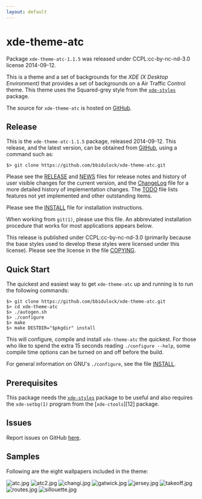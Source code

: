 ```yaml
---
layout: default
---
```

[xde-theme-atc -- read me first file.  2014-09-12]: #

xde-theme-atc
===============

Package `xde-theme-atc-1.1.5` was released under CCPL:cc-by-nc-nd-3.0
license 2014-09-12.

This is a theme and a set of backgrounds for the _XDE (X Desktop
Environment)_ that provides a set of backgrounds on
a Air Traffic Control theme.
This theme uses the Squared-grey style from the [`xde-styles`][11]
package.

The source for `xde-theme-atc` is hosted on [GitHub][1].


Release
-------

This is the `xde-theme-atc-1.1.5` package, released 2014-09-12.
This release, and the latest version, can be obtained from [GitHub][1],
using a command such as:

    $> git clone https://github.com/bbidulock/xde-theme-atc.git

Please see the [RELEASE][3] and [NEWS][4] files for release notes and
history of user visible changes for the current version, and the
[ChangeLog][5] file for a more detailed history of implementation
changes.  The [TODO][6] file lists features not yet implemented and
other outstanding items.

Please see the [INSTALL][8] file for installation instructions.

When working from `git(1)`, please use this file.  An abbreviated
installation procedure that works for most applications appears below.

This release is published under CCPL:cc-by-nc-nd-3.0 (primarily because
the base styles used to develop these styles were licensed under this
license).
Please see the license in the file [COPYING][10].


Quick Start
-----------

The quickest and easiest way to get `xde-theme-atc` up and
running is to run the following commands:

    $> git clone https://github.com/bbidulock/xde-theme-atc.git
    $> cd xde-theme-atc
    $> ./autogen.sh
    $> ./configure
    $> make
    $> make DESTDIR="$pkgdir" install

This will configure, compile and install `xde-theme-atc` the
quickest.  For those who like to spend the extra 15 seconds reading
`./configure --help`, some compile time options can be turned on and off
before the build.

For general information on GNU's `./configure`, see the file
[INSTALL][8].


Prerequisites
-------------

This package needs the [`xde-styles`][11] package to be useful and also
requires the `xde-setbg(1)` program from the [`xde-ctools`][12] package.


Issues
------

Report issues on GitHub [here][2].


Samples
-------

Following are the eight wallpapers included in the theme:

![atc.jpg](images/atc.jpg "Wallpaper #1")
![atc2.jpg](images/atc2.jpg "Wallpaper #2")
![changi.jpg](images/changi.jpg "Wallpaper #3")
![gatwick.jpg](images/gatwick.jpg "Wallpaper #4")
![jersey.jpg](images/jersey.jpg "Wallpaper #5")
![takeoff.jpg](images/takeoff.jpg "Wallpaper #6")
![routes.jpg](images/routes.jpg "Wallpaper #7")
![sillouette.jpg](images/sillouette.jpg "Wallpaper #8")



[1]: https://github.com/bbidulock/xde-theme-ahsoka
[2]: https://github.com/bbidulock/xde-theme-ahsoka/issues
[3]: https://github.com/bbidulock/xde-theme-ahsoka/blob/master/RELEASE
[4]: https://github.com/bbidulock/xde-theme-ahsoka/blob/master/NEWS
[5]: https://github.com/bbidulock/xde-theme-ahsoka/blob/master/ChangeLog
[6]: https://github.com/bbidulock/xde-theme-ahsoka/blob/master/TODO
[7]: https://github.com/bbidulock/xde-theme-ahsoka/blob/master/COMPLIANCE
[8]: https://github.com/bbidulock/xde-theme-ahsoka/blob/master/INSTALL
[9]: https://github.com/bbidulock/xde-theme-ahsoka/blob/master/LICENSE
[10]: https://github.com/bbidulock/xde-theme-ahsoka/blob/master/COPYING
[11]: https://github.com/bbidulock/xde-styles
[11]: https://github.com/bbidulock/xde-ctools

[ vim: set ft=markdown sw=4 tw=72 nocin nosi fo+=tcqlorn spell: ]: #
